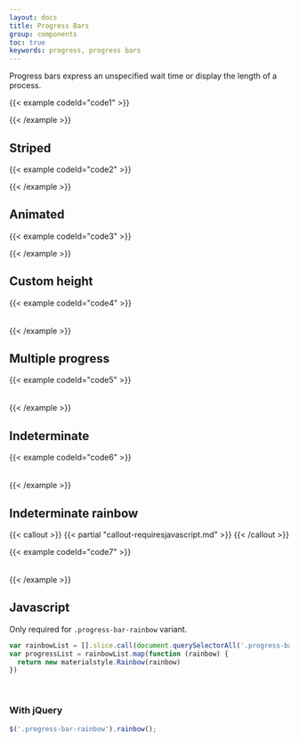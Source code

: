 ```yaml
---
layout: docs
title: Progress Bars
group: components
toc: true
keywords: progress, progress bars
---
```


<p class="fs-4 ms-0 mb-4 page-description">
  Progress bars express an unspecified wait time or display the length of a process.
</p>

{{< example codeId="code1" >}}

<div class="progress">
  <div class="progress-bar bg-primary" role="progressbar" style="width: 75%" aria-valuenow="75" aria-valuemin="0" aria-valuemax="100"></div>
</div>

{{< /example >}}

## Striped
{{< example codeId="code2" >}}

<div class="progress">
  <div class="progress-bar progress-bar-striped bg-primary" role="progressbar" style="width: 75%" aria-valuenow="75" aria-valuemin="0" aria-valuemax="100"></div>
</div>

{{< /example >}}

## Animated
{{< example codeId="code3" >}}

<div class="progress">
  <div class="progress-bar progress-bar-striped progress-bar-animated bg-primary" role="progressbar" style="width: 75%" aria-valuenow="75" aria-valuemin="0" aria-valuemax="100"></div>
</div>

{{< /example >}}

## Custom height
{{< example codeId="code4" >}}

<div class="progress" style="height: 5px;">
  <div class="progress-bar bg-tertiary" role="progressbar" style="width: 75%;" aria-valuenow="75" aria-valuemin="0" aria-valuemax="100"></div>
</div>

{{< /example >}}

## Multiple progress
{{< example codeId="code5" >}}

<div class="progress" style="height: 5px;">
  <div class="progress-bar bg-primary" role="progressbar" style="width: 15%" aria-valuenow="15" aria-valuemin="0" aria-valuemax="100"></div>
  <div class="progress-bar bg-tertiary" role="progressbar" style="width: 30%" aria-valuenow="30" aria-valuemin="0" aria-valuemax="100"></div>
  <div class="progress-bar bg-info" role="progressbar" style="width: 20%" aria-valuenow="20" aria-valuemin="0" aria-valuemax="100"></div>
</div>

{{< /example >}}

## Indeterminate
{{< example codeId="code6" >}}

<div class="progress" style="height: 5px;">
  <div class="progress-bar bg-tertiary progress-bar-indeterminate"></div>
</div>

{{< /example >}}

## Indeterminate rainbow

{{< callout >}}
{{< partial "callout-requiresjavascript.md" >}}
{{< /callout >}}

{{< example codeId="code7" >}}

<div class="progress" style="height: 5px;">
  <div class="progress-bar progress-bar-rainbow">
    <div class="color-bar bg-tertiary"></div>
    <div class="color-bar bg-success"></div>
    <div class="color-bar bg-warning"></div>
    <div class="color-bar bg-primary"></div>
  </div>
</div>

{{< /example >}}

## Javascript
Only required for ```.progress-bar-rainbow``` variant.
```javascript
var rainbowList = [].slice.call(document.querySelectorAll('.progress-bar-rainbow'))
var progressList = rainbowList.map(function (rainbow) {
  return new materialstyle.Rainbow(rainbow)
})
```

<br>

### With jQuery
```javascript
$('.progress-bar-rainbow').rainbow();
```
